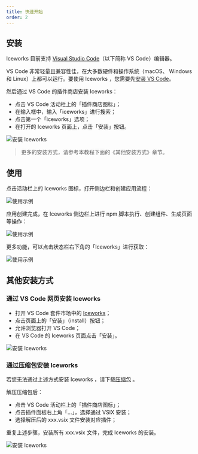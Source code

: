 ```yaml
---
title: 快速开始
order: 2
---
```


## 安装

Iceworks 目前支持 [Visual Studio Code](https://code.visualstudio.com/)（以下简称 VS Code）编辑器。

VS Code 非常轻量且兼容性佳，在大多数硬件和操作系统（macOS、 Windows 和 Linux）上都可以运行。要使用 Iceworks ，您需要先[安装 VS Code](/docs/iceworks/vscode/install)。

然后通过 VS Code 的插件商店安装 Iceworks：

- 点击 VS Code 活动栏上的「插件商店图标」；
- 在输入框中，输入「iceworks」进行搜索；
- 点击第一个「iceworks」选项；
- 在打开的 Iceworks 页面上，点击「安装」按钮。

![安装 Iceworks](https://img.alicdn.com/tfs/TB1sFVaSXT7gK0jSZFpXXaTkpXa-1024-768.png_790x10000.jpg)

> 更多的安装方式，请参考本教程下面的《其他安装方式》章节。

## 使用

点击活动栏上的 Iceworks 图标，打开侧边栏和创建应用流程：

![使用示例](https://img.alicdn.com/tfs/TB1eXo8R4D1gK0jSZFsXXbldVXa-1024-768.png_790x10000.jpg)

应用创建完成，在 Iceworks 侧边栏上进行 npm 脚本执行、创建组件、生成页面等操作：

![使用示例](https://img.alicdn.com/tfs/TB1w.xeSkT2gK0jSZFkXXcIQFXa-1024-768.png_790x10000.jpg)

更多功能，可以点击状态栏右下角的「Iceworks」进行获取：

![使用示例](https://img.alicdn.com/tfs/TB1oipkSoT1gK0jSZFrXXcNCXXa-1024-768.png_790x10000.jpg)

## 其他安装方式

### 通过 VS Code 网页安装 Iceworks

- 打开 VS Code 套件市场中的 [Iceworks](https://marketplace.visualstudio.com/items?itemName=iceworks-team.iceworks)；
- 点击页面上的「安装」（install）按钮；
- 允许浏览器打开 VS Code；
- 在 VS Code 的 Iceworks 页面点击「安装」。

![安装 Iceworks](https://img.alicdn.com/tfs/TB1.ztbSoY1gK0jSZFMXXaWcVXa-1268-907.png_790x10000.jpg)

### 通过压缩包安装 Iceworks

若您无法通过上述方式安装 Iceworks ，请下载[压缩包](https://iceworks.oss-cn-hangzhou.aliyuncs.com/vscode-extensions/release/Iceworks.zip) 。

解压压缩包后：

* 点击 VS Code 活动栏上的「插件商店图标」；
* 点击插件面板右上角「...」，选择通过 VSIX 安装；
* 选择解压后的 xxx.vsix 文件安装对应插件；

重复上述步骤，安装所有 xxx.vsix 文件，完成 Iceworks 的安装。

![安装 Iceworks](https://img.alicdn.com/tfs/TB1srktNoY1gK0jSZFMXXaWcVXa-2880-1662.jpg_790x10000.jpg)